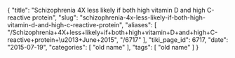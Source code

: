 {
    "title": "Schizophrenia 4X less likely if both high vitamin D and high C-reactive protein",
    "slug": "schizophrenia-4x-less-likely-if-both-high-vitamin-d-and-high-c-reactive-protein",
    "aliases": [
        "/Schizophrenia+4X+less+likely+if+both+high+vitamin+D+and+high+C-reactive+protein+\u2013+June+2015",
        "/6717"
    ],
    "tiki_page_id": 6717,
    "date": "2015-07-19",
    "categories": [
        "old name"
    ],
    "tags": [
        "old name"
    ]
}